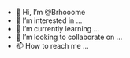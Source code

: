 - 👋 Hi, I’m @Brhooome
- 👀 I’m interested in ...
- 🌱 I’m currently learning ...
- 💞️ I’m looking to collaborate on ...
- 📫 How to reach me ...

<!---
Brhooome/Brhooome is a ✨ special ✨ repository because its `README.md` (this file) appears on your GitHub profile.
You can click the Preview link to take a look at your changes.
--->
